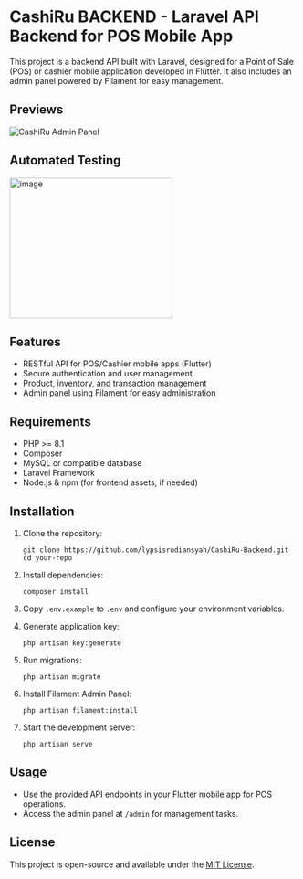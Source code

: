 # CashiRu BACKEND - Laravel API Backend for POS Mobile App

This project is a backend API built with Laravel, designed for a Point of Sale (POS) or cashier mobile application developed in Flutter. It also includes an admin panel powered by Filament for easy management.

## Previews
![CashiRu Admin Panel](https://github.com/user-attachments/assets/f6b94e48-b336-46b2-a8cd-0d8e4a13621c)

## Automated Testing
<img width="285" height="246" alt="image" src="https://github.com/user-attachments/assets/c6ed2383-f3cb-425d-aea4-b5dc236837a9" />



## Features

- RESTful API for POS/Cashier mobile apps (Flutter)
- Secure authentication and user management
- Product, inventory, and transaction management
- Admin panel using Filament for easy administration

## Requirements

- PHP >= 8.1
- Composer
- MySQL or compatible database
- Laravel Framework
- Node.js & npm (for frontend assets, if needed)

## Installation

1. Clone the repository:
    ```
    git clone https://github.com/lypsisrudiansyah/CashiRu-Backend.git
    cd your-repo
    ```

2. Install dependencies:
    ```
    composer install
    ```

3. Copy `.env.example` to `.env` and configure your environment variables.

4. Generate application key:
    ```
    php artisan key:generate
    ```

5. Run migrations:
    ```
    php artisan migrate
    ```

6. Install Filament Admin Panel:
    ```
    php artisan filament:install
    ```

7. Start the development server:
    ```
    php artisan serve
    ```

## Usage

- Use the provided API endpoints in your Flutter mobile app for POS operations.
- Access the admin panel at `/admin` for management tasks.

## License

This project is open-source and available under the [MIT License](LICENSE).
